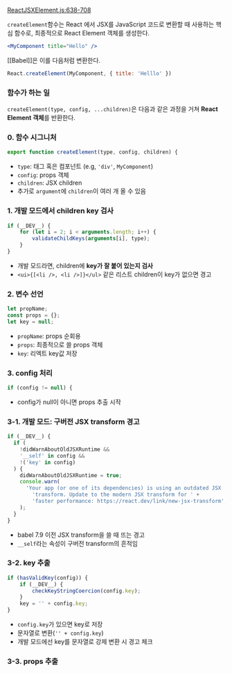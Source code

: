 
[ReactJSXElement.js:638-708](https://vscode.dev/github/facebook/react/blob/v19.1.0/packages/react/src/jsx/ReactJSXElement.js#L638-L764)

`createElement`함수는 React 에서 JSX를 JavaScript 코드로 변환할 때 사용하는 핵심 함수로, 최종적으로 React Element 객체를 생성한다.

```jsx
<MyComponent title="Hello" />
```

[[Babel]]은 이를 다음처럼 변환한다.

```js
React.createElement(MyComponent, { title: 'Helllo' })
```

### 함수가 하는 일

`createElement(type, config, ...children)`은 다음과 같은 과정을 거쳐 **React Element 객체**를 반환한다.

### 0. 함수 시그니처

```js
export function createElement(type, config, children) {
```

- `type`: 태그 혹은 컴포넌트 (e.g, `'div'`, `MyComponent`)
- `config`: props 객체
- `children`: JSX children
- 추가로 `argument`에 `children`이 여러 개 올 수 있음

### 1. 개발 모드에서 children key 검사

```js
if (__DEV__) {
	for (let i = 2; i < arguments.length; i++) {
		validateChildKeys(arguments[i], type);
	}
}
```

- 개발 모드라면, children에 **key가 잘 붙어 있는지 검사**
- `<ui>{[<li />, <li />]}</ul>` 같은 리스트 children이 key가 없으면 경고

### 2. 변수 선언

```js
let propName;
const props = {};
let key = null;
```

- `propName`: props 순회용
- `props`: 최종적으로 쓸 props 객체
- `key`: 리엑트 key값 저장

### 3. config 처리

```js
if (config != null) {
```

- config가 null이 아니면 props 추출 시작

### 3-1. 개발 모드: 구버전 JSX transform 경고

```js
if (__DEV__) {
  if (
    !didWarnAboutOldJSXRuntime &&
    '__self' in config &&
    !('key' in config)
  ) {
    didWarnAboutOldJSXRuntime = true;
    console.warn(
      'Your app (or one of its dependencies) is using an outdated JSX ' +
        'transform. Update to the modern JSX transform for ' +
        'faster performance: https://react.dev/link/new-jsx-transform',
    );
  }
}
```

- babel 7.9 이전 JSX transform을 쓸 때 뜨는 경고
- `__self`라는 속성이 구버전 transform의 흔적임

### 3-2. key 추출

```js
if (hasValidKey(config)) {
	if (__DEV__) {
		checkKeyStringCoercion(config.key);
	}
	key = '' + config.key;
}
```

- `config.key`가 있으면 key로 저장
- 문자열로 변환(`'' + config.key`)
- 개발 모드에선 key를 문자열로 강제 변환 시 경고 체크

### 3-3. props 추출

